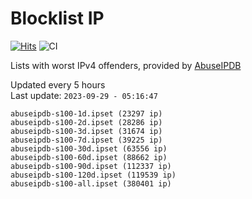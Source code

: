 # Blocklist IP

[![Hits](https://hits.seeyoufarm.com/api/count/incr/badge.svg?url=https%3A%2F%2Fgithub.com%2Fborestad%2Fblocklist-ip%2F&count_bg=%2379C83D&title_bg=%23555555&icon=&icon_color=%23E7E7E7&title=hits&edge_flat=false)](https://hits.seeyoufarm.com)  ![CI](https://img.shields.io/github/workflow/status/borestad/blocklist-ip/CI?style=flat-square)

Lists with worst IPv4 offenders, provided by [AbuseIPDB](https://www.abuseipdb.com/)

<!-- FOOTER-PLACEHOLDER -->
Updated every 5 hours<br>
Last update: `2023-09-29 - 05:16:47`
```
abuseipdb-s100-1d.ipset (23297 ip)
abuseipdb-s100-2d.ipset (28286 ip)
abuseipdb-s100-3d.ipset (31674 ip)
abuseipdb-s100-7d.ipset (39225 ip)
abuseipdb-s100-30d.ipset (63556 ip)
abuseipdb-s100-60d.ipset (88662 ip)
abuseipdb-s100-90d.ipset (112337 ip)
abuseipdb-s100-120d.ipset (119539 ip)
abuseipdb-s100-all.ipset (380401 ip)
```
